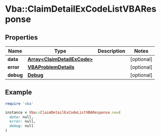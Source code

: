 # Vba::ClaimDetailExCodeListVBAResponse

## Properties

| Name | Type | Description | Notes |
| ---- | ---- | ----------- | ----- |
| **data** | [**Array&lt;ClaimDetailExCode&gt;**](ClaimDetailExCode.md) |  | [optional] |
| **error** | [**VBAProblemDetails**](VBAProblemDetails.md) |  | [optional] |
| **debug** | [**Debug**](Debug.md) |  | [optional] |

## Example

```ruby
require 'vba'

instance = Vba::ClaimDetailExCodeListVBAResponse.new(
  data: null,
  error: null,
  debug: null
)
```

